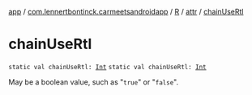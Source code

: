 [app](../../../index.md) / [com.lennertbontinck.carmeetsandroidapp](../../index.md) / [R](../index.md) / [attr](index.md) / [chainUseRtl](./chain-use-rtl.md)

# chainUseRtl

`static val chainUseRtl: `[`Int`](https://kotlinlang.org/api/latest/jvm/stdlib/kotlin/-int/index.html)
`static val chainUseRtl: `[`Int`](https://kotlinlang.org/api/latest/jvm/stdlib/kotlin/-int/index.html)

May be a boolean value, such as "`true`" or "`false`".

